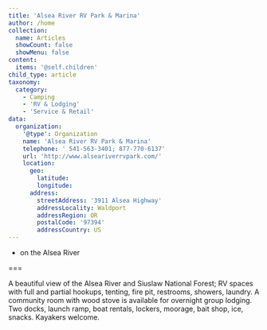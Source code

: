 ```yaml
---
title: 'Alsea River RV Park & Marina'
author: /home
collection:
  name: Articles
  showCount: false
  showMenu: false
content:
  items: '@self.children'
child_type: article
taxonomy:
  category:
    - Camping
    - 'RV & Lodging'
    - 'Service & Retail'
data:
  organization:
    '@type': Organization
    name: 'Alsea River RV Park & Marina'
    telephone: ' 541-563-3401; 877-770-6137'
    url: 'http://www.alseariverrvpark.com/'
    location:
      geo:
        latitude:
        longitude:
      address:
        streetAddress: '3911 Alsea Highway'
        addressLocality: Waldport
        addressRegion: OR
        postalCode: '97394'
        addressCountry: US
---
```


- on the Alsea River

===

A beautiful view of the Alsea River and Siuslaw National Forest; RV spaces with full and partial hookups, tenting, fire pit, restrooms, showers, laundry. A community room with wood stove is available for overnight group lodging. Two docks, launch ramp, boat rentals, lockers, moorage, bait shop, ice, snacks.  Kayakers welcome.
